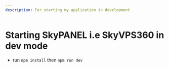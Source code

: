 ```yaml
---
description: For starting my application in development
---
```


# Starting SkyPANEL i.e SkyVPS360 in dev mode

- run `npm install` then `npm run dev`